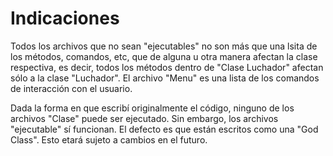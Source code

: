 # Indicaciones

Todos los archivos que no sean "ejecutables" no son más que una lsita de los métodos, comandos, etc, que de alguna u otra manera afectan la clase respectiva, es decir, todos los métodos dentro de "Clase Luchador" afectan sólo a la clase "Luchador". El archivo "Menu" es una lista de los comandos de interacción con el usuario.

Dada la forma en que escribí originalmente el código, ninguno de los archivos "Clase" puede ser ejecutado. Sin embargo, los archivos "ejecutable" sí funcionan. El defecto es que están escritos como una "God Class". Esto etará sujeto a cambios en el futuro.
